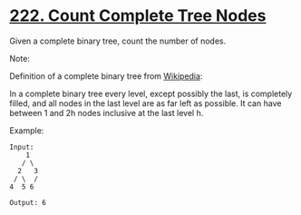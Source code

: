 # [222. Count Complete Tree Nodes](https://leetcode-cn.com/problems/count-complete-tree-nodes/)

Given a complete binary tree, count the number of nodes.

Note:

Definition of a complete binary tree from [Wikipedia](http://en.wikipedia.org/wiki/Binary_tree#Types_of_binary_trees):

In a complete binary tree every level, except possibly the last, is completely filled, and all nodes in the last level are as far left as possible. It can have between 1 and 2h nodes inclusive at the last level h.

Example:

```text
Input:
    1
   / \
  2   3
 / \  /
4  5 6

Output: 6
```
